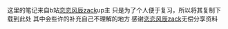 这里的笔记来自b站[恋恋风辰zack](https://space.bilibili.com/271469206/?spm_id_from=333.788.upinfo.detail.click)[](https://message.bilibili.com/?spm_id_from=333.788.upinfo.detail.click#whisper/mid271469206)up主
只是为了个人便于复习，所以将其复制下载到此处
其中会些许的补充自己不理解的地方
感谢[恋恋风辰zack](https://space.bilibili.com/271469206/?spm_id_from=333.788.upinfo.detail.click)[](https://message.bilibili.com/?spm_id_from=333.788.upinfo.detail.click#whisper/mid271469206)无偿分享资料